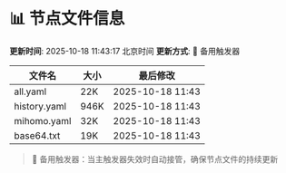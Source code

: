 # 📊 节点文件信息

**更新时间**: 2025-10-18 11:43:17 北京时间
**更新方式**: 🔄 备用触发器

| 文件名 | 大小 | 最后修改 |
|--------|------|----------|
| all.yaml | 22K | 2025-10-18 11:43 |
| history.yaml | 946K | 2025-10-18 11:43 |
| mihomo.yaml | 32K | 2025-10-18 11:43 |
| base64.txt | 19K | 2025-10-18 11:43 |

> 🔄 备用触发器：当主触发器失效时自动接管，确保节点文件的持续更新
